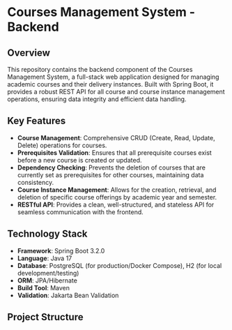 # Courses Management System - Backend

## Overview
This repository contains the backend component of the Courses Management System, a full-stack web application designed for managing academic courses and their delivery instances. Built with Spring Boot, it provides a robust REST API for all course and course instance management operations, ensuring data integrity and efficient data handling.

## Key Features
*   **Course Management**: Comprehensive CRUD (Create, Read, Update, Delete) operations for courses.
*   **Prerequisites Validation**: Ensures that all prerequisite courses exist before a new course is created or updated.
*   **Dependency Checking**: Prevents the deletion of courses that are currently set as prerequisites for other courses, maintaining data consistency.
*   **Course Instance Management**: Allows for the creation, retrieval, and deletion of specific course offerings by academic year and semester.
*   **RESTful API**: Provides a clean, well-structured, and stateless API for seamless communication with the frontend.

## Technology Stack
*   **Framework**: Spring Boot 3.2.0
*   **Language**: Java 17
*   **Database**: PostgreSQL (for production/Docker Compose), H2 (for local development/testing)
*   **ORM**: JPA/Hibernate
*   **Build Tool**: Maven
*   **Validation**: Jakarta Bean Validation

## Project Structure
